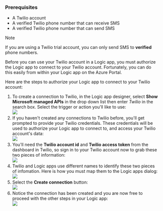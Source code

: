 ### Prerequisites
* A Twilio account
* A verified Twilio phone number that can receive SMS
* A verified Twilio phone number that can send SMS

> [!NOTE]
> If you are using a Twilio trial account, you can only send SMS to **verified** phone numbers.  
> 
> 

Before you can use your Twilio account in a Logic app, you must authorize the Logic app to connect to your Twilio account. Fortunately, you can do this easily from within your Logic app on the Azure Portal. 

Here are the steps to authorize your Logic app to connect to your Twilio account:

1. To create a connection to Twilio, in the Logic app designer, select **Show Microsoft managed APIs** in the drop down list then enter *Twilio* in the search box. Select the trigger or action you'll like to use:  
   ![](./media/connectors-create-api-twilio/twilio-0.png)
2. If you haven't created any connections to Twilio before, you'll get prompted to provide your Twilio credentials. These credentials will be used to authorize your Logic app to connect to, and access your Twilio account's data:  
   ![](./media/connectors-create-api-twilio/twilio-1.png)  
3. You'll need the **Twilio account id** and **Twilio access token**  from the dashboard in Twilio, so sign in to your Twilio account now to grab these two pieces of information:  
   ![](./media/connectors-create-api-twilio/twilio-2.png)  
4. Twilio and Logic apps use different names to identify these two pieces of infomation. Here is how you must map them to the Logic apps dialog: 
   ![](./media/connectors-create-api-twilio/twilio-3.png)  
5. Select the **Create connection** button:  
   ![](./media/connectors-create-api-twilio/twilio-4.png)
6. Notice the connection has been created and you are now free to proceed with the other steps in your Logic app:  
   ![](./media/connectors-create-api-twilio/twilio-5.png)

